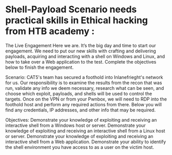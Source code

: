 # Shell-Payload Scenario needs practical skills in Ethical hacking from HTB academy :


The Live Engagement
Here we are. It’s the big day and time to start our engagement. We need to put our new skills with crafting and delivering payloads, acquiring and interacting with a shell on Windows and Linux, and how to take over a Web application to the test. Complete the objectives below to finish the engagement.

Scenario:
CAT5's team has secured a foothold into Inlanefrieght's network for us. Our responsibility is to examine the results from the recon that was run, validate any info we deem necessary, research what can be seen, and choose which exploit, payloads, and shells will be used to control the targets. Once on the VPN or from your Pwnbox, we will need to RDP into the foothold host and perform any required actions from there. Below you will find any credentials, IP addresses, and other info that may be required.

Objectives:
Demonstrate your knowledge of exploiting and receiving an interactive shell from a Windows host or server.
Demonstrate your knowledge of exploiting and receiving an interactive shell from a Linux host or server.
Demonstrate your knowledge of exploiting and receiving an interactive shell from a Web application.
Demonstrate your ability to identify the shell environment you have access to as a user on the victim host.
